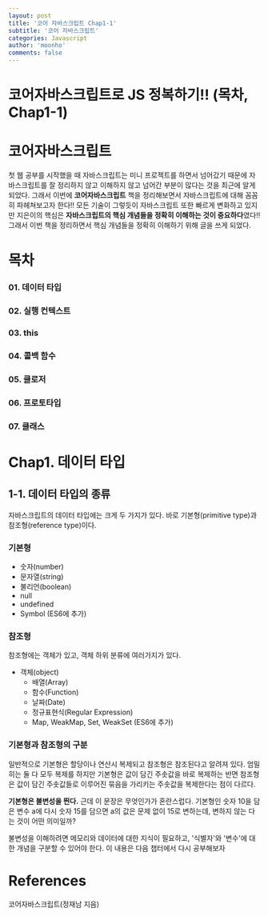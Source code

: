 ```yaml
---
layout: post
title: '코어 자바스크립트 Chap1-1'
subtitle: '코어 자바스크립트'
categories: Javascript
author: 'moonho'
comments: false
---
```


# 코어자바스크립트로 JS 정복하기!! (목차, Chap1-1)

# 코어자바스크립트

첫 웹 공부를 시작했을 때 자바스크립트는 미니 프로젝트를 하면서 넘어갔기 때문에 자바스크립트를 잘 정리하지 않고 이해하지 않고 넘어간 부분이 많다는 것을 최근에 알게되었다. 그래서 이번에 **코어자바스크립트** 책을 정리해보면서 자바스크립트에 대해 꼼꼼히 파헤쳐보고자 한다!!
모든 기술이 그렇듯이 자바스크립트 또한 빠르게 변화하고 있지만 지은이의 핵심은 **자바스크립트의 핵심 개념들을 정확히 이해하는 것이 중요하다**였다!!
그래서 이번 책을 정리하면서 핵심 개념들을 정확히 이해하기 위해 글을 쓰게 되었다.

# 목차

### 01. 데이터 타입

### 02. 실행 컨텍스트

### 03. this

### 04. 콜백 함수

### 05. 클로저

### 06. 프로토타입

### 07. 클래스

# Chap1. 데이터 타입

## 1-1. 데이터 타입의 종류

자바스크립트의 데이터 타입에는 크게 두 가지가 있다. 바로 기본형(primitive type)과 참조형(reference type)이다.

### 기본형

- 숫자(number)
- 문자열(string)
- 불리언(boolean)
- null
- undefined
- Symbol (ES6에 추가)

### 참조형

참조형에는 객체가 있고, 객체 하위 분류에 여러가지가 있다.

- 객체(object)
  - 배열(Array)
  - 함수(Function)
  - 날짜(Date)
  - 정규표현식(Regular Expression)
  - Map, WeakMap, Set, WeakSet (ES6에 추가)

### 기본형과 참조형의 구분

일반적으로 기본형은 할당이나 연산시 복제되고 참조형은 참조된다고 알려져 있다. 엄밀히는 둘 다 모두 복제를 하지만 기본형은 값이 담긴 주솟값을 바로 복제하는 반면 참조형은 값이 담긴 주솟값들로 이루어진 묶음을 가리키는 주솟값을 복제한다는 점이 다르다.

**기본형은 불변성을 띈다.** 근데 이 문장은 무엇인가가 혼란스럽다. 기본형인 숫자 10을 담은 변수 a에 다시 숫자 15를 담으면 a의 값은 문제 없이 15로 변하는데, 변하지 않는 다는 것이 어떤 의미일까?

불변성을 이해하려면 메모리와 데이터에 대한 지식이 필요하고, '식별자'와 '변수'에 대한 개념을 구분할 수 있어야 한다. 이 내용은 다음 챕터에서 다시 공부해보자

# References

코어자바스크립트(정재남 지음)
